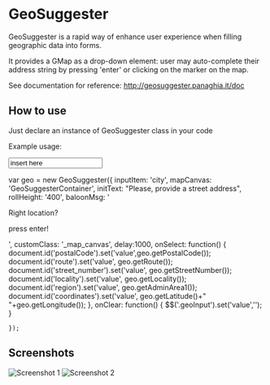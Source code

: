 GeoSuggester
===========

GeoSuggester is a rapid way of enhance user experience when filling geographic data into forms.

It provides a GMap as a drop-down element: user may auto-complete their address string by pressing 'enter' or clicking on the marker on the map.

See documentation for reference: http://geosuggester.panaghia.it/doc

How to use
----------

Just declare an instance of GeoSuggester class in your code

Example usage:

<div id="GeoSuggesterContainer">
	<input type="text" id="city" value="insert here" />
</div>

var geo = new GeoSuggester({
		inputItem: 'city',
		mapCanvas: 'GeoSuggesterContainer',
		initText: "Please, provide a street address",
		rollHeight: '400',
	   	baloonMsg: '<p>Right location?</p><p>press enter!</p>',
		customClass: '_map_canvas',
		delay:1000,
		onSelect: function()
		{
			document.id('postalCode').set('value',geo.getPostalCode());
			document.id('route').set('value', geo.getRoute());
			document.id('street_number').set('value', geo.getStreetNumber());
			document.id('locality').set('value', geo.getLocality());
			document.id('region').set('value', geo.getAdminArea1());
			document.id('coordinates').set('value', geo.getLatitude()+" "+geo.getLongitude());
		},
		onClear: function()
		{
			$$('.geoInput').set('value','');
		}
		
	});

Screenshots
-----------


![Screenshot 1](http://dl.dropbox.com/u/5138746/geosuggester.png)
![Screenshot 2](http://dl.dropbox.com/u/5138746/geosuggester_snapshot_real.png)




